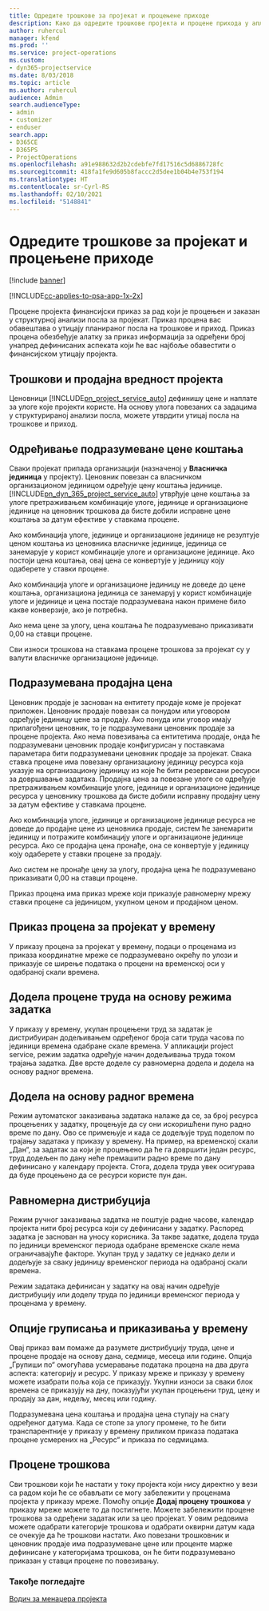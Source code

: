 ```yaml
---
title: Одредите трошкове за пројекат и процењене приходе
description: Како да одредите трошкове пројекта и процене прихода у апликацији Project Service
author: ruhercul
manager: kfend
ms.prod: ''
ms.service: project-operations
ms.custom:
- dyn365-projectservice
ms.date: 8/03/2018
ms.topic: article
ms.author: ruhercul
audience: Admin
search.audienceType:
- admin
- customizer
- enduser
search.app:
- D365CE
- D365PS
- ProjectOperations
ms.openlocfilehash: a91e988632d2b2cdebfe7fd17516c5d6886728fc
ms.sourcegitcommit: 418fa1fe9d605b8faccc2d5dee1b04b4e753f194
ms.translationtype: HT
ms.contentlocale: sr-Cyrl-RS
ms.lasthandoff: 02/10/2021
ms.locfileid: "5148841"
---
```

# <a name="determine-project-cost-and-revenue-estimates"></a>Одредите трошкове за пројекат и процењене приходе 

[!include [banner](../includes/psa-now-project-operations.md)]

[!INCLUDE[cc-applies-to-psa-app-1x-2x](../includes/cc-applies-to-psa-app-1x-2x.md)]

Процене пројекта финансијски приказ за рад који је процењен и заказан у структурној анализи посла за пројекат. Приказ процена вас обавештава о утицају планираног посла на трошкове и приход. Приказ процена обезбеђује алатку за приказ информација за одређени број унапред дефинисаних аспеката који ће вас најбоље обавестити о финансијском утицају пројекта.  
  
## <a name="cost-and-sales-value-of-the-project"></a>Трошкови и продајна вредност пројекта  
Ценовници [!INCLUDE[pn_project_service_auto](../includes/pn-project-service-auto.md)] дефинишу цене и наплате за улоге које пројекти користе. На основу улога повезаних са задацима у структурираној анализи посла, можете утврдити утицај посла на трошкове и приход.  
  
## <a name="cost-price-defaulting"></a>Одређивање подразумеване цене коштања  
Сваки пројекат припада организацији (назначеној у **Власничка јединица** у пројекту). Ценовник повезан са власничком организационом јединицом одређује цену коштања јединице. [!INCLUDE[pn_dyn_365_project_service_auto](../includes/pn-dyn-365-project-service-auto.md)] утврђује цене коштања за улоге претраживањем комбинације улоге, јединице и организационе јединице на ценовник трошкова да бисте добили исправне цене коштања за датум ефективе у ставкама процене.  
  
Ако комбинација улоге, јединице и организационе јединице не резултује ценом коштања из ценовника власничке јединице, јединица се занемарује у корист комбинације улоге и организационе јединице. Ако постоји цена коштања, овај цена се конвертује у јединицу коју одаберете у ставки процене.  
  
Ако комбинација улоге и организационе јединицу не доведе до цене коштања, организациона јединица се занемаруј у корист комбинације улоге и јединице и цена постаје подразумевана након примене било какве конверзије, ако је потребна.  
  
 Ако нема цене за улогу, цена коштања ће подразумевано приказивати 0,00 на ставци процене.  
  
 Сви износи трошкова на ставкама процене трошкова за пројекат су у валути власничке организационе јединице.  
  
## <a name="sales-price-defaulting"></a>Подразумевана продајна цена  
Ценовник продаје је заснован на ентитету продаје коме је пројекат приложен. Ценовник продаје повезан са понудом или уговором одређује јединицу цене за продају. Ако понуда или уговор имају прилагођени ценовник, то је подразумевани ценовник продаје за процене пројекта. Ако нема повезивања са ентитетима продаје, онда ће подразумевани ценовник продаје конфигурисан у поставкама параметара бити подразумевани ценовник продаје за пројекат. Свака ставка процене има повезану организациону јединицу ресурса која указује на организациону јединицу из које ће бити резервисани ресурси за довршавање задатака. Продајна цена за повезане улоге се одређује претраживањем комбинације улоге, јединице и организационе јединице ресурса у ценовнику трошкова да бисте добили исправну продајну цену за датум ефективе у ставкама процене.  
  
Ако комбинација улоге, јединице и организационе јединице ресурса не доведе до продајне цене из ценовника продаје, систем ће занемарити јединицу и потражите комбинацију улоге и организационе јединице ресурса. Ако се продајна цена пронађе, она се конвертује у јединицу коју одаберете у ставки процене за продају.  
  
Ако систем не пронађе цену за улогу, продајна цена ће подразумевано приказивати 0,00 на ставци процене.  
  
Приказ процена има приказ мреже који приказује равномерну мрежу ставки процене са јединицом, укупном ценом и продајном ценом.  
  
## <a name="time-phased-view-of-project-estimates"></a>Приказ процена за пројекат у времену  
У приказу процена за пројекат у времену, подаци о проценама из приказа координатне мреже се подразумевано окрећу по улози и приказује се ширење података о процени на временској оси у одабраној скали времена.  
  
## <a name="effort-estimate-allocation-based-on-task-mode"></a>Додела процене труда на основу режима задатка  
У приказу у времену, укупан процењени труд за задатак је дистрибуиран додељивањем одређеног броја сати труда часова по јединици времена одабране скале времена. У апликацији project service, режим задатка одређује начин додељивања труда током трајања задатка. Две врсте доделе су равномерна додела и додела на основу радног времена. 
  
## <a name="work-hours-based-allocation"></a>Додела на основу радног времена  
Режим аутоматског заказивања задатака налаже да се, за број ресурса процењених у задатку, процењује да су они искоришћени пуно радно време по дану. Ово се примењује и када се додељује труд поделом по трајању задатака у приказу у времену. На пример, на временској скали „Дан“, за задатак за који је процењено да ће га довршити један ресурс, труд додељен по дану неће премашити радно време по дану дефинисано у календару пројекта. Стога, додела труда увек осигурава да буде процењено да се ресурси користе пун дан.  
  
## <a name="even-distribution"></a>Равномерна дистрибуција  
Режим ручног заказивања задатка не поштује радне часове, календар пројекта нити број ресурса који су дефинисани у задатку. Распоред задатка је заснован на уносу корисника. За такве задатке, додела труда по јединици временског периода одабране временске скале нема ограничавајуће факторе. Укупан труд у задатку се једнако дели и додељује за сваку јединицу временског периода на одабраној скали времена.  
  
Режим задатака дефинисан у задатку на овај начин одређује дистрибуцију или доделу труда по јединици временског периода у проценама у времену.  
  
## <a name="grouping-and-time-phasing-options"></a>Опције груписања и приказивања у времену  
Овај приказ вам помаже да разумете дистрибуцију труда, цене и процене продаје на основу дана, седмице, месеца или године. Опција „Групиши по“ омогућава усмеравање података процена на два друга аспекта: категорију и ресурс. У приказу мреже и приказу у времену можете изабрати поља која се приказују. Укупни износи за сваки блок времена се приказују на дну, показујући укупан процењени труд, цену и продају за дан, недељу, месец или годину.  
  
Подразумевана цена коштања и продајна цена ступају на снагу одређеног датума. Када се стопе за улогу промене, то ће бити транспарентније у приказу у времену приликом приказа података процене усмерених на „Ресурс“ и приказа по седмицама.  
  
## <a name="expense-estimates"></a>Процене трошкова  
Сви трошкови који ће настати у току пројекта који нису директно у вези са радом који ће се обављати се могу забележити у проценама пројекта у приказу мреже. Помоћу опције **Додај процену трошкова** у приказу мреже можете то да постигнете. Можете забележити процене трошкова за одређени задатак или за цео пројекат. У овим редовима можете одабрати категорије трошкова и одабрати оквирни датум када се очекује да ће трошкови настати. Ако повезани трошковник и ценовник продаје има подразумеване цене или проценте марже дефинисане у категоријама трошкова, он ће бити подразумевано приказан у ставци процене по повезивању.  
  
### <a name="see-also"></a>Такође погледајте  
 [Водич за менаџера пројекта](../psa/project-manager-guide.md)
